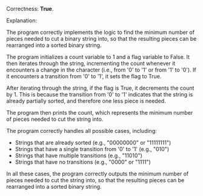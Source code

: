 Correctness: **True**.

Explanation:

The program correctly implements the logic to find the minimum number of pieces needed to cut a binary string into, so that the resulting pieces can be rearranged into a sorted binary string.

The program initializes a count variable to 1 and a flag variable to False. It then iterates through the string, incrementing the count whenever it encounters a change in the character (i.e., from '0' to '1' or from '1' to '0'). If it encounters a transition from '0' to '1', it sets the flag to True.

After iterating through the string, if the flag is True, it decrements the count by 1. This is because the transition from '0' to '1' indicates that the string is already partially sorted, and therefore one less piece is needed.

The program then prints the count, which represents the minimum number of pieces needed to cut the string into.

The program correctly handles all possible cases, including:

* Strings that are already sorted (e.g., "00000000" or "11111111")
* Strings that have a single transition from '0' to '1' (e.g., "010")
* Strings that have multiple transitions (e.g., "11010")
* Strings that have no transitions (e.g., "0000" or "1111")

In all these cases, the program correctly outputs the minimum number of pieces needed to cut the string into, so that the resulting pieces can be rearranged into a sorted binary string.